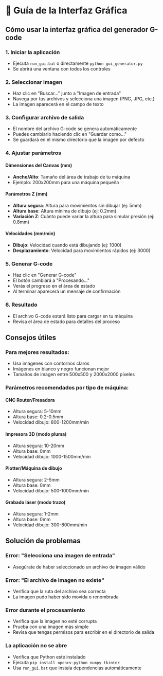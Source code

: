 # 🎨 Guía de la Interfaz Gráfica

## Cómo usar la interfaz gráfica del generador G-code

### 1. Iniciar la aplicación
- Ejecuta `run_gui.bat` o directamente `python gui_generator.py`
- Se abrirá una ventana con todos los controles

### 2. Seleccionar imagen
- Haz clic en "Buscar..." junto a "Imagen de entrada"
- Navega por tus archivos y selecciona una imagen (PNG, JPG, etc.)
- La imagen aparecerá en el campo de texto

### 3. Configurar archivo de salida
- El nombre del archivo G-code se genera automáticamente
- Puedes cambiarlo haciendo clic en "Guardar como..."
- Se guardará en el mismo directorio que la imagen por defecto

### 4. Ajustar parámetros

#### Dimensiones del Canvas (mm)
- **Ancho/Alto**: Tamaño del área de trabajo de tu máquina
- Ejemplo: 200x200mm para una máquina pequeña

#### Parámetros Z (mm)
- **Altura segura**: Altura para movimientos sin dibujar (ej: 5mm)
- **Altura base**: Altura mínima de dibujo (ej: 0.2mm)
- **Variación Z**: Cuánto puede variar la altura para simular presión (ej: 0.8mm)

#### Velocidades (mm/min)
- **Dibujo**: Velocidad cuando está dibujando (ej: 1000)
- **Desplazamiento**: Velocidad para movimientos rápidos (ej: 3000)

### 5. Generar G-code
- Haz clic en "Generar G-code"
- El botón cambiará a "Procesando..." 
- Verás el progreso en el área de estado
- Al terminar aparecerá un mensaje de confirmación

### 6. Resultado
- El archivo G-code estará listo para cargar en tu máquina
- Revisa el área de estado para detalles del proceso

## Consejos útiles

### Para mejores resultados:
- Usa imágenes con contornos claros
- Imágenes en blanco y negro funcionan mejor
- Tamaños de imagen entre 500x500 y 2000x2000 píxeles

### Parámetros recomendados por tipo de máquina:

#### CNC Router/Fresadora
- Altura segura: 5-10mm
- Altura base: 0.2-0.5mm
- Velocidad dibujo: 800-1200mm/min

#### Impresora 3D (modo pluma)
- Altura segura: 10-20mm
- Altura base: 0mm
- Velocidad dibujo: 1000-1500mm/min

#### Plotter/Máquina de dibujo
- Altura segura: 2-5mm
- Altura base: 0mm
- Velocidad dibujo: 500-1000mm/min

#### Grabado láser (modo trazo)
- Altura segura: 1-2mm
- Altura base: 0mm
- Velocidad dibujo: 300-800mm/min

## Solución de problemas

### Error: "Selecciona una imagen de entrada"
- Asegúrate de haber seleccionado un archivo de imagen válido

### Error: "El archivo de imagen no existe"
- Verifica que la ruta del archivo sea correcta
- La imagen pudo haber sido movida o renombrada

### Error durante el procesamiento
- Verifica que la imagen no esté corrupta
- Prueba con una imagen más simple
- Revisa que tengas permisos para escribir en el directorio de salida

### La aplicación no se abre
- Verifica que Python esté instalado
- Ejecuta `pip install opencv-python numpy tkinter`
- Usa `run_gui.bat` que instala dependencias automáticamente
